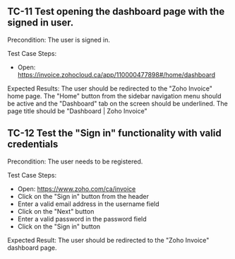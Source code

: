 ﻿## TC-11 Test opening the dashboard page with the signed in user.
Precondition:
The user is signed in.

Test Case Steps:
- Open: https://invoice.zohocloud.ca/app/110000477898#/home/dashboard

Expected Results:
The user should be redirected to the "Zoho Invoice" home page.
The "Home" button from the sidebar navigation menu should be active and the "Dashboard" tab on the screen should be underlined.
The page title should be "Dashboard | Zoho Invoice"

## TC-12 Test the "Sign in" functionality with valid credentials
Precondition:
The user needs to be registered.

Test Case Steps:
- Open: https://www.zoho.com/ca/invoice
- Click on the "Sign in" button from the header
- Enter a valid email address in the username field
- Click on the "Next" button
- Enter a valid password in the password field
- Click on the "Sign in" button

Expected Result:
The user should be redirected to the "Zoho Invoice" dashboard page.